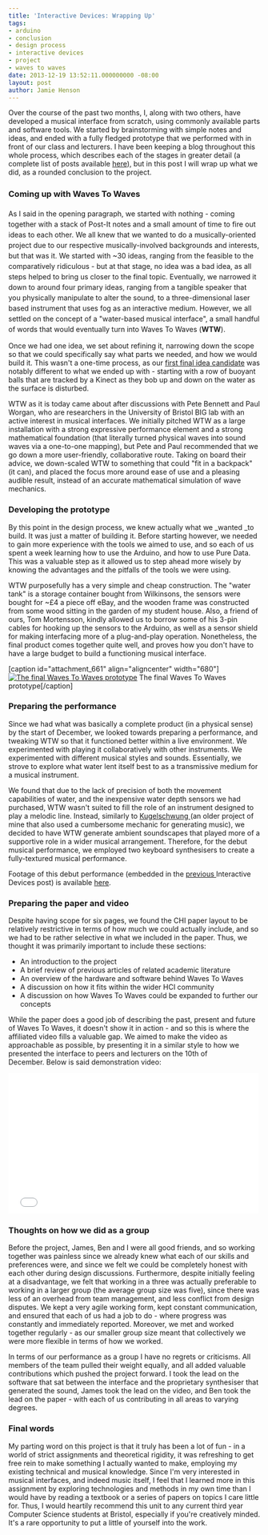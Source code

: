 ```yaml
---
title: 'Interactive Devices: Wrapping Up'
tags:
- arduino
- conclusion
- design process
- interactive devices
- project
- waves to waves
date: 2013-12-19 13:52:11.000000000 -08:00
layout: post
author: Jamie Henson
---
```


Over the course of the past two months, I, along with two others, have developed a musical interface from scratch, using commonly available parts and software tools. We started by brainstorming with simple notes and ideas, and ended with a fully fledged prototype that we performed with in front of our class and lecturers. I have been keeping a blog throughout this whole process, which describes each of the stages in greater detail (a complete list of posts available [here](http://jh47.com/category/university/interactive-devices/)), but in this post I will wrap up what we did, as a rounded conclusion to the project.

<!-- more -->

### <span style="line-height: 1.5em;">Coming up with Waves To Waves</span>

<span style="line-height: 1.5em;">As I said in the opening paragraph, we started with nothing - coming together with a stack of Post-It notes and a small amount of time to fire out ideas to each other. We all knew that we wanted to do a musically-oriented project due to our respective musically-involved backgrounds and interests, but that was it. We started with ~30 ideas, ranging from the feasible to the comparatively ridiculous - but at that stage, no idea was a bad idea, as all steps helped to bring us closer to the final topic. Eventually, we narrowed it down to around four primary ideas, ranging from a tangible speaker that you physically manipulate to alter the sound, to a three-dimensional laser based instrument that uses fog as an interactive medium. However, we all settled on the concept of a "water-based musical interface", a small handful of words that would eventually turn into Waves To Waves (**WTW**).</span>

Once we had one idea, we set about refining it, narrowing down the scope so that we could specifically say what parts we needed, and how we would build it. This wasn't a one-time process, as our [first final idea candidate](http://jh47.com/2013/10/finalidea/) was notably different to what we ended up with - starting with a row of buoyant balls that are tracked by a Kinect as they bob up and down on the water as the surface is disturbed.

WTW as it is today came about after discussions with Pete Bennett and Paul Worgan, who are researchers in the University of Bristol BIG lab with an active interest in musical interfaces. We initially pitched WTW as a large installation with a strong expressive performance element and a strong mathematical foundation (that literally turned physical waves into sound waves via a one-to-one mapping), but Pete and Paul recommended that we go down a more user-friendly, collaborative route. Taking on board their advice, we down-scaled WTW to something that could "fit in a backpack" (it can), and placed the focus more around ease of use and a pleasing audible result, instead of an accurate mathematical simulation of wave mechanics.

### Developing the prototype

By this point in the design process, we knew actually what we _wanted _to build. It was just a matter of building it. Before starting however, we needed to gain more experience with the tools we aimed to use, and so each of us spent a week learning how to use the Arduino, and how to use Pure Data. This was a valuable step as it allowed us to step ahead more wisely by knowing the advantages and the pitfalls of the tools we were using.

WTW purposefully has a very simple and cheap construction. The "water tank" is a storage container bought from Wilkinsons, the sensors were bought for ~£4 a piece off eBay, and the wooden frame was constructed from some wood sitting in the garden of my student house. Also, a friend of ours, Tom Mortensson, kindly allowed us to borrow some of his 3-pin cables for hooking up the sensors to the Arduino, as well as a sensor shield for making interfacing more of a plug-and-play operation. Nonetheless, the final product comes together quite well, and proves how you don't have to have a large budget to build a functioning musical interface.

[caption id="attachment_661" align="aligncenter" width="680"][![The final Waves To Waves prototype](http://jh47.com/wp-content/uploads/2013/12/2013-12-08-16.35.14-1024x757.jpg)](http://jh47.com/wp-content/uploads/2013/12/2013-12-08-16.35.14.jpg) The final Waves To Waves prototype[/caption]

### Preparing the performance

Since we had what was basically a complete product (in a physical sense) by the start of December, we looked towards preparing a performance, and tweaking WTW so that it functioned better within a live environment. We experimented with playing it collaboratively with other instruments. We experimented with different musical styles and sounds. Essentially, we strove to explore what water lent itself best to as a transmissive medium for a musical instrument.

We found that due to the lack of precision of both the movement capabilities of water, and the inexpensive water depth sensors we had purchased, WTW wasn't suited to fill the role of an instrument designed to play a melodic line. Instead, similarly to [Kugelschwung ](http://www.eecs.umich.edu/nime2012/Proceedings/papers/131_Final_Manuscript.pdf)(an older project of mine that also used a cumbersome mechanic for generating music), we decided to have WTW generate ambient soundscapes that played more of a supportive role in a wider musical arrangement. Therefore, for the debut musical performance, we employed two keyboard synthesisers to create a fully-textured musical performance.

Footage of this debut performance (embedded in the [previous ](http://jh47.com/2013/12/performing/)Interactive Devices post) is available [here](http://vimeo.com/81500664).

### Preparing the paper and video

Despite having scope for six pages, we found the CHI paper layout to be relatively restrictive in terms of how much we could actually include, and so we had to be rather selective in what we included in the paper. Thus, we thought it was primarily important to include these sections:

*   An introduction to the project
*   A brief review of previous articles of related academic literature
*   An overview of the hardware and software behind Waves To Waves
*   A discussion on how it fits within the wider HCI community
*   A discussion on how Waves To Waves could be expanded to further our concepts

While the paper does a good job of describing the past, present and future of Waves To Waves, it doesn't show it in action - and so this is where the affiliated video fills a valuable gap. We aimed to make the video as approachable as possible, by presenting it in a similar style to how we presented the interface to peers and lecturers on the 10th of December. Below is said demonstration video:

<iframe src="//player.vimeo.com/video/82002186" height="281" width="500" allowfullscreen="" frameborder="0"></iframe>

### Thoughts on how we did as a group

Before the project, James, Ben and I were all good friends, and so working together was painless since we already knew what each of our skills and preferences were, and since we felt we could be completely honest with each other during design discussions. Furthermore, despite initially feeling at a disadvantage, we felt that working in a three was actually preferable to working in a larger group (the average group size was five), since there was less of an overhead from team management, and less conflict from design disputes. We kept a very agile working form, kept constant communication, and ensured that each of us had a job to do - where progress was constantly and immediately reported. Moreover, we met and worked together regularly - as our smaller group size meant that collectively we were more flexible in terms of how we worked.

In terms of our performance as a group I have no regrets or criticisms. All members of the team pulled their weight equally, and all added valuable contributions which pushed the project forward. I took the lead on the software that sat between the interface and the proprietary synthesiser that generated the sound, James took the lead on the video, and Ben took the lead on the paper - with each of us contributing in all areas to varying degrees.

### Final words

My parting word on this project is that it truly has been a lot of fun - in a world of strict assignments and theoretical rigidity, it was refreshing to get free rein to make something I actually wanted to make, employing my existing technical and musical knowledge. Since I'm very interested in musical interfaces, and indeed music itself, I feel that I learned more in this assignment by exploring technologies and methods in my own time than I would have by reading a textbook or a series of papers on topics I care little for. Thus, I would heartily recommend this unit to any current third year Computer Science students at Bristol, especially if you're creatively minded. It's a rare opportunity to put a little of yourself into the work.
